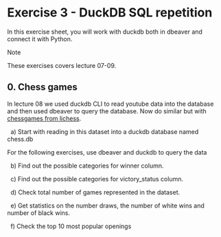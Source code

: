 # Exercise 3 - DuckDB SQL repetition

In this exercise sheet, you will work with duckdb both in dbeaver and connect it with Python.

> [!NOTE]
> These exercises covers lecture 07-09.

## 0. Chess games

In lecture 08 we used duckdb CLI to read youtube data into the database and then used dbeaver to query the database. Now do similar but with [chessgames from lichess](https://www.kaggle.com/datasets/datasnaek/chess). 

&nbsp; a) Start with reading in this dataset into a duckdb database named chess.db 

For the following exercises, use dbeaver and duckdb to query the data

&nbsp; b) Find out the possible categories for winner column. 

&nbsp; c) Find out the possible categories for victory_status column. 

&nbsp; d) Check total number of games represented in the dataset.

&nbsp; e) Get statistics on the number draws, the number of white wins and number of black wins.

&nbsp; f) Check the top 10 most popular openings 






